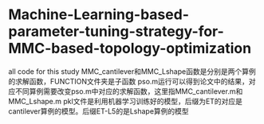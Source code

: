 # Machine-Learning-based-parameter-tuning-strategy-for-MMC-based-topology-optimization
all code for this study
MMC_cantilever和MMC_Lshape函数是分别是两个算例的求解函数，FUNCTION文件夹是子函数
pso.m运行可以得到论文中的结果，对应不同算例需要改变pso.m中对应的求解函数，这里指MMC_cantilever.m和MMC_Lshape.m
pkl文件是利用机器学习训练好的模型，后缀为ET的对应是cantilever算例的模型。后缀ET-L5的是Lshape算例的模型
